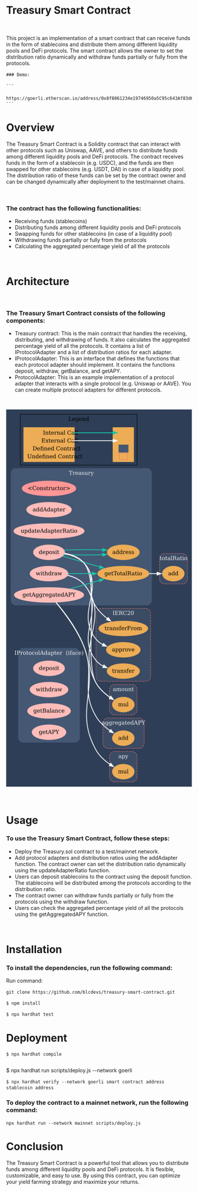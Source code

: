 # Treasury Smart Contract
 </br>

<p>
    This project is an implementation of a smart contract that can receive funds in the form of stablecoins and distribute them among different liquidity pools and DeFi protocols. The smart contract allows the owner to set the distribution ratio dynamically and withdraw funds partially or fully from the protocols.

    ### Demo:

    ```
        https://goerli.etherscan.io/address/0x8f8061234e19746950a5C95c643Af83d68fa0806#writeContract
    ```
</p>

# Overview

The Treasury Smart Contract is a Solidity contract that can interact with other protocols such as Uniswap, AAVE, and others to distribute funds among different liquidity pools and DeFi protocols. The contract receives funds in the form of a stablecoin (e.g. USDC), and the funds are then swapped for other stablecoins (e.g. USDT, DAI) in case of a liquidity pool. The distribution ratio of these funds can be set by the contract owner and can be changed dynamically after deployment to the test/mainnet chains.

<br/>

### The contract has the following functionalities:

* Receiving funds (stablecoins)
* Distributing funds among different liquidity pools and DeFi protocols
* Swapping funds for other stablecoins (in case of a liquidity pool)
* Withdrawing funds partially or fully from the protocols
* Calculating the aggregated percentage yield of all the protocols

<br/>

# Architecture

<br/>

### The Treasury Smart Contract consists of the following components:

* Treasury contract: This is the main contract that handles the receiving, distributing, and withdrawing of funds. It also calculates the aggregated percentage yield of all the protocols. It contains a list of IProtocolAdapter and a list of distribution ratios for each adapter.
* IProtocolAdapter: This is an interface that defines the functions that each protocol adapter should implement. It contains the functions deposit, withdraw, getBalance, and getAPY.
* ProtocolAdapter: This is an example implementation of a protocol adapter that interacts with a single protocol (e.g. Uniswap or AAVE). You can create multiple protocol adapters for different protocols.

<br/>

![Getting Started](./vrs.png)


<br/>

# Usage

### To use the Treasury Smart Contract, follow these steps:

* Deploy the Treasury.sol contract to a test/mainnet network.
* Add protocol adapters and distribution ratios using the addAdapter function. The contract owner can set the distribution ratio dynamically using the updateAdapterRatio function.
* Users can deposit stablecoins to the contract using the deposit function. The stablecoins will be distributed among the protocols according to the distribution ratio.
* The contract owner can withdraw funds partially or fully from the protocols using the withdraw function.
* Users can check the aggregated percentage yield of all the protocols using the getAggregatedAPY function.


<br/>

# Installation
### To install the dependencies, run the following command:

Run command: 
 ``` 
 git clone https://github.com/blcdevs/treasury-smart-contract.git   
```


 ```
 $ npm install
 ```    

  ```
 $ npx hardhat test

 ```    

 # Deployment

  ```
 $ npx hardhat compile

 ```  

  ```

  ```
   $ npx hardhat run scripts/deploy.js --network goerli
  ```
 $ npx hardhat verify --network goerli smart contract address stablecoin address

 ```  

 ### To deploy the contract to a mainnet network, run the following command:


```
npx hardhat run --network mainnet scripts/deploy.js
```

# Conclusion

The Treasury Smart Contract is a powerful tool that allows you to distribute funds among different liquidity pools and DeFi protocols. It is flexible, customizable, and easy to use. By using this contract, you can optimize your yield farming strategy and maximize your returns.




